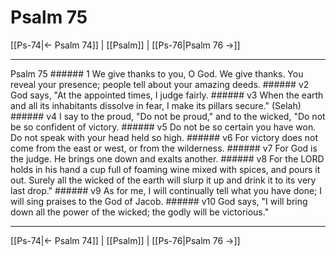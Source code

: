 # Psalm 75

[[Ps-74|← Psalm 74]] | [[Psalm]] | [[Ps-76|Psalm 76 →]]
***

Psalm 75 ###### 1 We give thanks to you, O God. We give thanks. You reveal your presence; people tell about your amazing deeds. ###### v2 God says, "At the appointed times, I judge fairly. ###### v3 When the earth and all its inhabitants dissolve in fear, I make its pillars secure." (Selah) ###### v4 I say to the proud, "Do not be proud," and to the wicked, "Do not be so confident of victory. ###### v5 Do not be so certain you have won. Do not speak with your head held so high. ###### v6 For victory does not come from the east or west, or from the wilderness. ###### v7 For God is the judge. He brings one down and exalts another. ###### v8 For the LORD holds in his hand a cup full of foaming wine mixed with spices, and pours it out. Surely all the wicked of the earth will slurp it up and drink it to its very last drop." ###### v9 As for me, I will continually tell what you have done; I will sing praises to the God of Jacob. ###### v10 God says, "I will bring down all the power of the wicked; the godly will be victorious."

***
[[Ps-74|← Psalm 74]] | [[Psalm]] | [[Ps-76|Psalm 76 →]]
